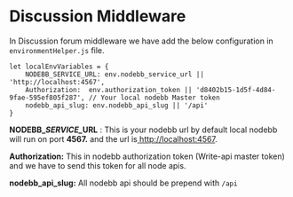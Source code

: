 # Discussion Middleware

In Discussion forum middleware we have add the below configuration in `environmentHelper.js` file.

```
let localEnvVariables = {
    NODEBB_SERVICE_URL: env.nodebb_service_url || 'http://localhost:4567', 
    Authorization:  env.authorization_token || 'd8402b15-1d5f-4d84-9fae-595ef805f287', // Your local nodebb Master token
    nodebb_api_slug: env.nodebb_api_slug || '/api'
}
```

**NODEBB\_**_**SERVICE\_**_**URL** : This is your nodebb url by default local nodebb will run on port **4567.** and the url is[ ](http://localhost:4567)[http://localhost:4567](http://localhost:4567).

**Authorization:** This in nodebb authorization token (Write-api master token) and we have to send this token for all node apis.

**nodebb\_api\_slug:** All nodebb api should be prepend with `/api`
